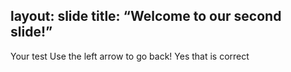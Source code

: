 layout: slide
title: “Welcome to our second slide!”
---
Your test
Use the left arrow to go back!
Yes that is correct
